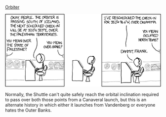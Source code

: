 [Orbiter](https://xkcd.com/787)

![Orbiter](./random_comic.png)

Normally, the Shuttle can't quite safely reach the orbital inclination required to pass over both those points from a Canaveral launch, but this is an alternate history in which either it launches from Vandenberg or everyone hates the Outer Banks.

